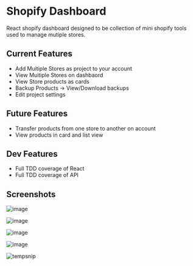 # Shopify Dashboard
React shopify dashboard designed to be collection of mini shopify tools used to manage mutiple stores.


## Current Features
- Add Muitiple Stores as project to your account
- View Muitiple Stores on dashbaord
- View Store products as cards
- Backup Products -> View/Download backups
- Edit project settings


## Future Features
- Transfer products from one store to another on account
- View products in card and list view

## Dev Features
- Full TDD coverage of React
- Full TDD coverage of API

## Screenshots
![image](https://user-images.githubusercontent.com/18271248/50792267-fa429d80-1289-11e9-96f5-508fe59b2159.png)

![image](https://user-images.githubusercontent.com/18271248/50792310-18100280-128a-11e9-900a-cf97cd166196.png)

![image](https://user-images.githubusercontent.com/18271248/50792341-370e9480-128a-11e9-8438-c75be1b41bf5.png)

![image](https://user-images.githubusercontent.com/18271248/50792363-51487280-128a-11e9-83cc-f08e8251ae9f.png)

![tempsnip](https://user-images.githubusercontent.com/18271248/50792445-a2586680-128a-11e9-9070-2f28529cfa55.png)
